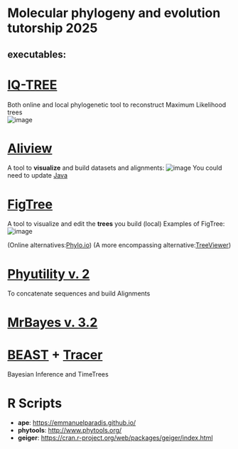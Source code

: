 # Molecular phylogeny and evolution tutorship 2025

## executables:

# [IQ-TREE](http://www.iqtree.org/)
Both online and local phylogenetic tool to reconstruct Maximum Likelihood trees    
![image](https://github.com/user-attachments/assets/5bc6b5f7-1414-469f-8646-1b92af8fd7ae)

# [Aliview](https://github.com/AliView)
A tool to **visualize** and build datasets and alignments:
![image](https://github.com/user-attachments/assets/4322b709-e214-40ed-8a2e-595d4de2db0c)
You could need to update [Java](https://www.java.com/en/download/)

# [FigTree](http://tree.bio.ed.ac.uk/software/figtree/)   
A tool to visualize and edit the **trees** you build (local)
Examples of FigTree:
![image](https://github.com/user-attachments/assets/dd385082-a50d-4169-af53-c005468e04f9)

(Online alternatives:[Phylo.io](https://beta.phylo.io/viewer/))
(A more encompassing alternative:[TreeViewer](https://treeviewer.org/))


# [Phyutility v. 2](https://code.google.com/archive/p/phyutility/downloads)
To concatenate sequences and build Alignments

# [MrBayes v. 3.2 ](https://nbisweden.github.io/MrBayes/download.html)

# [BEAST](https://beast.community/install_on_windows) + [Tracer](https://beast.community/tracer)
Bayesian Inference and TimeTrees

# R Scripts 
- **ape**: https://emmanuelparadis.github.io/
- **phytools**: http://www.phytools.org/
- **geiger**: https://cran.r-project.org/web/packages/geiger/index.html


